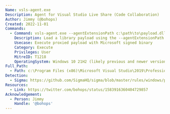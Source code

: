 ```yaml
---
Name: vsls-agent.exe
Description: Agent for Visual Studio Live Share (Code Collaboration)
Author: Jimmy (@bohops)
Created: 2022-11-01
Commands:
  - Command: vsls-agent.exe --agentExtensionPath c:\path\to\payload.dll
    Description: Load a library payload using the --agentExtensionPath parameter (32-bit)
    Usecase: Execute proxied payload with Microsoft signed binary
    Category: Execute
    Privileges: User
    MitreID: T1218
    OperatingSystem: Windows 10 21H2 (likely previous and newer versions with modern versions of Visual Studio installed)
Full_Path:
  - Path: c:\Program Files (x86)\Microsoft Visual Studio\2019\Professional\Common7\IDE\Extensions\Microsoft\LiveShare\Agent\vsls-agent.exe
Detection:
  - Sigma: https://github.com/SigmaHQ/sigma/blob/master/rules/windows/process_creation/proc_creation_win_susp_vslsagent_agentextensionpath_load.yml
Resources:
  - Link: https://twitter.com/bohops/status/1583916360404729857
Acknowledgement:
  - Person: Jimmy
    Handle: '@bohops'
---
```

